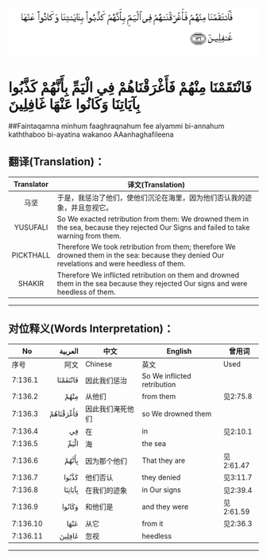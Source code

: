 ![007:136](images/007_136.gif)

# فَانْتَقَمْنَا مِنْهُمْ فَأَغْرَقْنَاهُمْ فِي الْيَمِّ بِأَنَّهُمْ كَذَّبُوا بِآيَاتِنَا وَكَانُوا عَنْهَا غَافِلِينَ 

##Faintaqamna minhum faaghraqnahum fee alyammi bi-annahum kaththaboo bi-ayatina wakanoo AAanhaghafileena 

## 翻译(Translation)：

| Translator | 译文(Translation)                                            |
| :--------: | ------------------------------------------------------------ |
|    马坚    | 于是，我惩治了他们，使他们沉沦在海里，因为他们否认我的迹象，并且忽视它。 |
|  YUSUFALI  | So We exacted retribution from them: We drowned them in the sea, because they rejected Our Signs and failed to take warning from them. |
| PICKTHALL  | Therefore We took retribution from them; therefore We drowned them in the sea: because they denied Our revelations and were heedless of them. |
|   SHAKIR   | Therefore We inflicted retribution on them and drowned them in the sea because they rejected Our signs and were heedless of them. |

---

## 对位释义(Words Interpretation)：

| No   | العربية | 中文    | English | 曾用词 |
| ---- | ------: | ------- | ------- | ------ |
| 序号 |    阿文 | Chinese | 英文    | Used   |
| 7:136.1  | فَانْتَقَمْنَا  | 因此我们惩治     | So We inflicted retribution |           |
| 7:136.2  | مِنْهُمْ      | 从他们           | from them                   | 见2:75.8  |
| 7:136.3  | فَأَغْرَقْنَاهُمْ | 因此我们淹死他们 | so We drowned them          |           |
| 7:136.4  | فِي        | 在               | in                          | 见2:10.1  |
| 7:136.5  | الْيَمِّ      | 海               | the sea                     |           |
| 7:136.6  | بِأَنَّهُمْ     | 因为那个他们     | That they are               | 见2:61.47 |
| 7:136.7  | كَذَّبُوا     | 他们否认         | they denied                 | 见3:11.7  |
| 7:136.8  | بِآيَاتِنَا   | 在我们的迹象     | in Our signs                | 见2:39.4  |
| 7:136.9  | وَكَانُوا    | 和他们是         | and they were               | 见2:61.59 |
| 7:136.10 | عَنْهَا      | 从它             | from it                     | 见2:36.3  |
| 7:136.11 | غَافِلِينَ    | 忽视             | heedless                    |           |

---